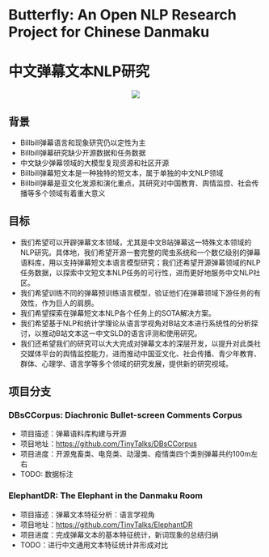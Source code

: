 # Butterfly: An Open NLP Research Project for Chinese Danmaku
# 中文弹幕文本NLP研究

<div align="center"><img src="https://github.com/TinyTalks/Butterfly/blob/main/TinyTalks.png" /></div>

## 背景
- Billbill弹幕语言和现象研究仍以定性为主
- Billbill弹幕研究缺少开源数据和任务数据
- 中文缺少弹幕领域的大模型复现资源和社区开源
- Billbill弹幕短文本是一种独特的短文本，属于单独的中文NLP领域
- Billbill弹幕是亚文化发源和演化重点，其研究对中国教育、舆情监控、社会传播等多个领域有着重大意义

## 目标
- 我们希望可以开辟弹幕文本领域，尤其是中文B站弹幕这一特殊文本领域的NLP研究。具体地，我们希望开源一套完整的爬虫系统和一个数亿级别的弹幕语料库，用以支持弹幕短文本语言模型研究；我们还希望开源弹幕领域的NLP任务数据，以探索中文短文本NLP任务的可行性，进而更好地服务中文NLP社区。
- 我们希望训练不同的弹幕预训练语言模型，验证他们在弹幕领域下游任务的有效性，作为巨人的肩膀。
- 我们希望探索在弹幕短文本NLP各个任务上的SOTA解决方案。
- 我们希望基于NLP和统计学理论从语言学视角对B站文本进行系统性的分析探讨，以推动B站文本这一中文SLD的语言评测和使用研究。
- 我们还希望我们的研究可以大大完成对弹幕文本的深层开发，以提升对此类社交媒体平台的舆情监控能力，进而推动中国亚文化、社会传播、青少年教育、群体、心理学、语言学等多个领域的研究发展，提供新的研究视域。

## 项目分支
### DBsCCorpus: Diachronic Bullet-screen Comments Corpus
- 项目描述：弹幕语料库构建与开源
- 项目地址：https://github.com/TinyTalks/DBsCCorpus
- 项目进度：开源鬼畜类、电竞类、动漫类、疫情类四个类别弹幕共约100m左右
- TODO: 数据标注

### ElephantDR: The Elephant in the Danmaku Room
- 项目描述：弹幕文本特征分析：语言学视角
- 项目地址：https://github.com/TinyTalks/ElephantDR
- 项目进度：完成弹幕文本的基本特征统计，新词现象的总结归纳
- TODO：进行中文通用文本特征统计并形成对比
